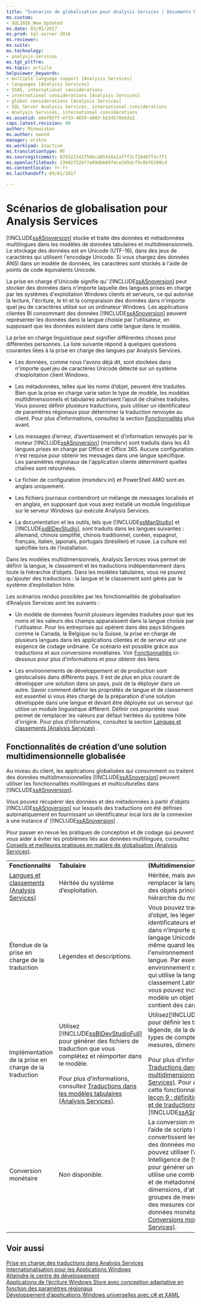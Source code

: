 ```yaml
---
title: "Scénarios de globalisation pour Analysis Services | Documents Microsoft"
ms.custom:
- SQL2016_New_Updated
ms.date: 03/01/2017
ms.prod: sql-server-2016
ms.reviewer: 
ms.suite: 
ms.technology:
- analysis-services
ms.tgt_pltfrm: 
ms.topic: article
helpviewer_keywords:
- multiple language support [Analysis Services]
- languages [Analysis Services]
- SSAS, international considerations
- international considerations [Analysis Services]
- global considerations [Analysis Services]
- SQL Server Analysis Services, international considerations
- Analysis Services, international considerations
ms.assetid: e8af85ff-ef33-4659-a003-bb34578eb2a2
caps.latest.revision: 40
author: Minewiskan
ms.author: owend
manager: erikre
ms.workload: Inactive
ms.translationtype: MT
ms.sourcegitcommit: 876522142756bca05416a1afff3cf10467f4c7f1
ms.openlocfilehash: 23602752bf7a996b66974ce3d5dcf9c8bf6389cd
ms.contentlocale: fr-fr
ms.lasthandoff: 09/01/2017

---
```

# <a name="globalization-scenarios-for-analysis-services"></a>Scénarios de globalisation pour Analysis Services
  [!INCLUDE[ssASnoversion](../includes/ssasnoversion-md.md)] stocke et traite des données et métadonnées multilingues dans les modèles de données tabulaires et multidimensionnels. Le stockage des données est en Unicode (UTF-16), dans des jeux de caractères qui utilisent l'encodage Unicode. Si vous chargez des données ANSI dans un modèle de données, les caractères sont stockés à l'aide de points de code équivalents Unicode.  
  
 La prise en charge d'Unicode signifie qu' [!INCLUDE[ssASnoversion](../includes/ssasnoversion-md.md)] peut stocker des données dans n'importe laquelle des langues prises en charge par les systèmes d'exploitation Windows clients et serveurs, ce qui autorise la lecture, l'écriture, le tri et la comparaison des données dans n'importe quel jeu de caractères utilisé sur un ordinateur Windows. Les applications clientes BI consommant des données [!INCLUDE[ssASnoversion](../includes/ssasnoversion-md.md)] peuvent représenter les données dans la langue choisie par l'utilisateur, en supposant que les données existent dans cette langue dans le modèle.  
  
 La prise en charge linguistique peut signifier différentes choses pour différentes personnes. La liste suivante répond à quelques questions courantes liées à la prise en charge des langues par Analysis Services.  
  
-   Les données, comme nous l'avons déjà dit, sont stockées dans n'importe quel jeu de caractères Unicode détecté sur un système d'exploitation client Windows.  
  
-   Les métadonnées, telles que les noms d’objet, peuvent être traduites. Bien que la prise en charge varie selon le type de modèle, les modèles multidimensionnels et tabulaires autorisent l’ajout de chaînes traduites. Vous pouvez définir plusieurs traductions, puis utiliser un identificateur de paramètres régionaux pour déterminer la traduction renvoyée au client. Pour plus d’informations, consultez la section [Fonctionnalités](#bkmk_features) plus avant.  
  
-   Les messages d’erreur, d’avertissement et d’information renvoyés par le moteur [!INCLUDE[ssASnoversion](../includes/ssasnoversion-md.md)] (msmdsrv) sont traduits dans les 43 langues prises en charge par Office et Office 365. Aucune configuration n'est requise pour obtenir les messages dans une langue spécifique. Les paramètres régionaux de l'application cliente déterminent quelles chaînes sont retournées.  
  
-   Le fichier de configuration (msmdsrv.ini) et PowerShell AMO sont en anglais uniquement.  
  
-   Les fichiers journaux contiendront un mélange de messages localisés et en anglais, en supposant que vous avez installé un module linguistique sur le serveur Windows qui exécute Analysis Services.  
  
-   La documentation et les outils, tels que [!INCLUDE[ssManStudio](../includes/ssmanstudio-md.md)] et [!INCLUDE[ssBIDevStudio](../includes/ssbidevstudio-md.md)], sont traduits dans les langues suivantes : allemand, chinois simplifié, chinois traditionnel, coréen, espagnol, français, italien, japonais, portugais (brésilien) et russe. La culture est spécifiée lors de l’installation.  
  
 Dans les modèles multidimensionnels, Analysis Services vous permet de définir la langue, le classement et les traductions indépendamment dans toute la hiérarchie d’objets.  Dans les modèles tabulaires, vous ne pouvez qu’ajouter des traductions : la langue et le classement sont gérés par le système d’exploitation hôte.  
  
 Les scénarios rendus possibles par les fonctionnalités de globalisation d’Analysis Services sont les suivants :  
  
-   Un modèle de données fournit plusieurs légendes traduites pour que les noms et les valeurs des champs apparaissent dans la langue choisie par l'utilisateur. Pour les entreprises qui opèrent dans des pays bilingues comme le Canada, la Belgique ou la Suisse, la prise en charge de plusieurs langues dans les applications clientes et de serveur est une exigence de codage ordinaire. Ce scénario est possible grâce aux traductions et aux conversions monétaires. Voir [Fonctionnalités](#bkmk_features) ci-dessous pour plus d'informations et pour obtenir des liens.  
  
-   Les environnements de développement et de production sont géolocalisés dans différents pays. Il est de plus en plus courant de développer une solution dans un pays, puis de la déployer dans un autre. Savoir comment définir les propriétés de langue et de classement est essentiel si vous êtes chargé de la préparation d'une solution développée dans une langue et devant être déployée sur un serveur qui utilise un module linguistique différent. Définir ces propriétés vous permet de remplacer les valeurs par défaut héritées du système hôte d'origine. Pour plus d’informations, consultez la section [Langues et classements &#40;Analysis Services&#41;](../analysis-services/languages-and-collations-analysis-services.md) .  
  
##  <a name="bkmk_features"></a> Fonctionnalités de création d’une solution multidimensionnelle globalisée  
 Au niveau du client, les applications globalisées qui consomment ou traitent des données multidimensionnelles [!INCLUDE[ssASnoversion](../includes/ssasnoversion-md.md)] peuvent utiliser les fonctionnalités multilingues et multiculturelles dans [!INCLUDE[ssASnoversion](../includes/ssasnoversion-md.md)].  
  
 Vous pouvez récupérer des données et des métadonnées à partir d'objets [!INCLUDE[ssASnoversion](../includes/ssasnoversion-md.md)] sur lesquels des traductions ont été définies automatiquement en fournissant un identificateur local lors de la connexion à une instance d' [!INCLUDE[ssASnoversion](../includes/ssasnoversion-md.md)] .  
  
 Pour passer en revue les pratiques de conception et de codage qui peuvent vous aider à éviter les problèmes liés aux données multilingues, consultez [Conseils et meilleures pratiques en matière de globalisation &#40;Analysis Services&#41;](../analysis-services/globalization-tips-and-best-practices-analysis-services.md).  
  
||||  
|-|-|-|  
|**Fonctionnalité**|**Tabulaire**|**(Multidimensionnel)**|  
|[Langues et classements &#40;Analysis Services&#41;](../analysis-services/languages-and-collations-analysis-services.md)|Héritée du système d’exploitation.|Héritée, mais avec la possibilité de remplacer la langue et le classement des objets principaux dans la hiérarchie du modèle.|  
|Étendue de la prise en charge de la traduction|Légendes et descriptions.|Vous pouvez traduire les noms d’objet, les légendes, les identificateurs et les descriptions dans n’importe quel script et langage Unicode. Cela est vrai même quand les outils et l'environnement sont dans une autre langue. Par exemple, dans un environnement de développement qui utilise la langue anglaise et un classement Latin dans toute la pile, vous pouvez inclure dans votre modèle un objet dont le nom contient des caractères cyrilliques.|  
|Implémentation de la prise en charge de la traduction|Utilisez [!INCLUDE[ssBIDevStudioFull](../includes/ssbidevstudiofull-md.md)] pour générer des fichiers de traduction que vous complétez et réimporter dans le modèle.<br /><br /> Pour plus d’informations, consultez [Traductions dans les modèles tabulaires &#40;Analysis Services&#41;](../analysis-services/tabular-models/translations-in-tabular-models-analysis-services.md).|Utilisez[!INCLUDE[ssBIDevStudioFull](../includes/ssbidevstudiofull-md.md)] pour définir les traductions de la légende, de la description et des types de compte des cubes, mesures, dimensions et attributs.<br /><br /> Pour plus d’informations, consultez [Traductions dans les modèles multidimensionnels &#40;Analysis Services&#41;](../analysis-services/multidimensional-models/translations-in-multidimensional-models-analysis-services.md). Pour apprendre à utiliser cette fonctionnalité, consultez la [leçon 9 : définition de perspectives et de traductions](../analysis-services/lesson-9-defining-perspectives-and-translations.md) du didacticiel [!INCLUDE[ssASnoversion](../includes/ssasnoversion-md.md)].|  
|Conversion monétaire|Non disponible.|La conversion monétaire s’effectue à l’aide de scripts MDX spécialisés qui convertissent les mesures contenant des données monétaires. Vous pouvez utiliser l'Assistant Business Intelligence de [!INCLUDE[ss_dtbi](../includes/ss-dtbi-md.md)] pour générer un script MDX qui utilise une combinaison de données et de métadonnées issues de dimensions, d'attributs et de groupes de mesures pour convertir des mesures contenant des données monétaires. Consultez [Conversions monétaires &#40;Analysis Services&#41;](../analysis-services/currency-conversions-analysis-services.md).|  
  
## <a name="see-also"></a>Voir aussi  
 [Prise en charge des traductions dans Analysis Services](../analysis-services/translation-support-in-analysis-services.md)   
 [Internationalisation pour les Applications Windows](http://msdn.microsoft.com/library/windows/desktop/dd318661%28v=vs.85%29.aspx)   
 [Atteindre le centre de développement](http://msdn.microsoft.com/goglobal/bb871628.aspx)   
 [Applications de l’écriture Windows Store avec conception adaptative en fonction des paramètres régionaux](https://blogs.windows.com/buildingapps/2014/03/06/writing-windows-store-apps-with-locale-based-adaptive-design/)   
 [Développement d’applications Windows universelles avec c# et XAML](http://www.microsoftvirtualacademy.com/training-courses/developing-universal-windows-apps-with-c-and-xaml)  
  
  

